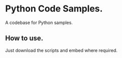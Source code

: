 # Python Code Samples.
A codebase for Python samples.

## How to use.
Just download the scripts and embed where required.
